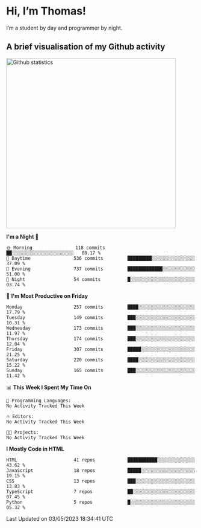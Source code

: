 # Hi, I’m Thomas!
I’m a student by day and programmer by night.

## A brief visualisation of my Github activity

<img title="My Github statistics" alt="Github statistics" width="450px" src="https://github-readme-stats.vercel.app/api?username=thomasrettig&show_icons=true&include_all_commits=true&count_private=true&&hide=issues&theme=tokyonight&border_radius=6px"/>

<!--START_SECTION:waka-->
**I'm a Night 🦉** 

```text
🌞 Morning                118 commits         ██░░░░░░░░░░░░░░░░░░░░░░░   08.17 % 
🌆 Daytime                536 commits         █████████░░░░░░░░░░░░░░░░   37.09 % 
🌃 Evening                737 commits         █████████████░░░░░░░░░░░░   51.00 % 
🌙 Night                  54 commits          █░░░░░░░░░░░░░░░░░░░░░░░░   03.74 % 
```
📅 **I'm Most Productive on Friday** 

```text
Monday                   257 commits         ████░░░░░░░░░░░░░░░░░░░░░   17.79 % 
Tuesday                  149 commits         ███░░░░░░░░░░░░░░░░░░░░░░   10.31 % 
Wednesday                173 commits         ███░░░░░░░░░░░░░░░░░░░░░░   11.97 % 
Thursday                 174 commits         ███░░░░░░░░░░░░░░░░░░░░░░   12.04 % 
Friday                   307 commits         █████░░░░░░░░░░░░░░░░░░░░   21.25 % 
Saturday                 220 commits         ████░░░░░░░░░░░░░░░░░░░░░   15.22 % 
Sunday                   165 commits         ███░░░░░░░░░░░░░░░░░░░░░░   11.42 % 
```


📊 **This Week I Spent My Time On** 

```text
💬 Programming Languages: 
No Activity Tracked This Week

🔥 Editors: 
No Activity Tracked This Week

🐱‍💻 Projects: 
No Activity Tracked This Week
```

**I Mostly Code in HTML** 

```text
HTML                     41 repos            ███████████░░░░░░░░░░░░░░   43.62 % 
JavaScript               18 repos            █████░░░░░░░░░░░░░░░░░░░░   19.15 % 
CSS                      13 repos            ███░░░░░░░░░░░░░░░░░░░░░░   13.83 % 
TypeScript               7 repos             ██░░░░░░░░░░░░░░░░░░░░░░░   07.45 % 
Python                   5 repos             █░░░░░░░░░░░░░░░░░░░░░░░░   05.32 % 
```




 Last Updated on 03/05/2023 18:34:41 UTC
<!--END_SECTION:waka-->
